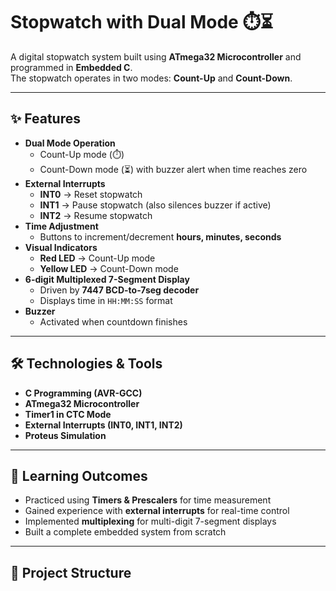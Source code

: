 # Stopwatch with Dual Mode ⏱️⏳

A digital stopwatch system built using **ATmega32 Microcontroller** and programmed in **Embedded C**.  
The stopwatch operates in two modes: **Count-Up** and **Count-Down**.

---

## ✨ Features
- **Dual Mode Operation**
  - Count-Up mode (⏱️)  
  - Count-Down mode (⏳) with buzzer alert when time reaches zero  
- **External Interrupts**
  - **INT0** → Reset stopwatch  
  - **INT1** → Pause stopwatch (also silences buzzer if active)  
  - **INT2** → Resume stopwatch  
- **Time Adjustment**
  - Buttons to increment/decrement **hours, minutes, seconds**  
- **Visual Indicators**
  - **Red LED** → Count-Up mode  
  - **Yellow LED** → Count-Down mode  
- **6-digit Multiplexed 7-Segment Display**
  - Driven by **7447 BCD-to-7seg decoder**  
  - Displays time in `HH:MM:SS` format  
- **Buzzer**
  - Activated when countdown finishes  

---

## 🛠 Technologies & Tools
- **C Programming (AVR-GCC)**
- **ATmega32 Microcontroller**
- **Timer1 in CTC Mode**
- **External Interrupts (INT0, INT1, INT2)**
- **Proteus Simulation**

---

## 🎯 Learning Outcomes
- Practiced using **Timers & Prescalers** for time measurement  
- Gained experience with **external interrupts** for real-time control  
- Implemented **multiplexing** for multi-digit 7-segment displays  
- Built a complete embedded system from scratch  

---

## 📂 Project Structure
